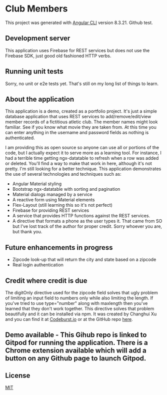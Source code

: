 # Club Members

This project was generated with [Angular CLI](https://github.com/angular/angular-cli) version 8.3.21. Github test.

## Development server

This application uses Firebase for REST services but does not use the Firebase SDK, just good old fashioned HTTP verbs.

## Running unit tests

Sorry, no unit or e2e tests yet. That's still on my long list of things to learn.

## About the application

This application is a demo, created as a portfolio project. It's just a simple database application that uses REST services to add/remove/edit/view member records of a fictitious atletic club. The member names might look familiar. See if you know what movie they are taken from. At this time you can enter anything in the username and password fields as nothing is authenticated.

I am providing this as open source so anyone can use all or portions of the code, but I actually expect it to serve more as a learning tool. For instance, I had a terrible time getting ngx-datatable to refresh when a row was added or deleted. You'll find a way to make that work in here, although it's not pretty. I'm still looking for a better technique. This application demonstrates the use of several technologies and techniques such as:
* Angular Material styling
* Bootstrap ngx-datatable with sorting and pagination
* Material dialogs managed by a service
* A reactive form using Material elements
* Flex-Layout (still learning this so it's not perfect)
* Firebase for providing REST services
* A service that provides HTTP functions against the REST services.
* A directive that formats a phone as the user types it. That came from SO but I've lost track of the author for proper credit. Sorry whoever you are, but thank you.

## Future enhancements in progress
* Zipcode look-up that will return the city and state based on a zipcode
* Real login authentication

## Credit where credit is due
The digitOnly directive used for the zipcode field solves that ugly problem of limiting an input field to numbers only while also limiting the length. If you've tried to use type="number" along with maxlength then you've learned that they don't work together. This directive solves that problem beautifully and it can be installed via npm. It was created by Changhui Xu and you can find it at [Codeburst.io](https://codeburst.io/digit-only-directive-in-angular-3db8a94d80c3) or at the GitHub repo [here](https://github.com/changhuixu/ngx-digit-only).

## Demo available - This Gihub repo is linked to Gitpod for running the application. There is a Chrome extension available which will add a button on any Github page to launch Gitpod.

## License
[MIT](LICENSE)

